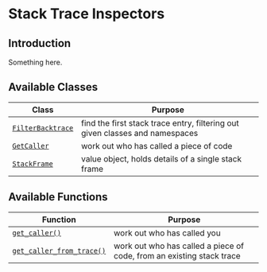 # Stack Trace Inspectors

## Introduction

Something here.

## Available Classes

Class | Purpose
------|--------
[`FilterBacktrace`](FilterBacktrace.class.html) | find the first stack trace entry, filtering out given classes and namespaces
[`GetCaller`](GetCaller.class.html) | work out who has called a piece of code
[`StackFrame`](StackFrame.class.html) | value object, holds details of a single stack frame

## Available Functions

Function | Purpose
---------|--------
[`get_caller()`](get_caller.md) | work out who has called you
[`get_caller_from_trace()`](get_caller_from_trace.md) | work out who has called a piece of code, from an existing stack trace
